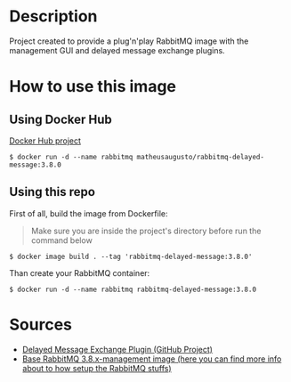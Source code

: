 # Description
Project created to provide a plug'n'play RabbitMQ image with the management GUI and delayed message exchange plugins.

# How to use this image
## Using Docker Hub
[Docker Hub project](https://hub.docker.com/repository/docker/matheusaugusto/rabbitmq-delayed-message)

```
$ docker run -d --name rabbitmq matheusaugusto/rabbitmq-delayed-message:3.8.0
```

## Using this repo

First of all, build the image from Dockerfile:
>Make sure you are inside the project's directory before run the command below
```
$ docker image build . --tag 'rabbitmq-delayed-message:3.8.0'
```

Than create your RabbitMQ container:
```
$ docker run -d --name rabbitmq rabbitmq-delayed-message:3.8.0
```


# Sources
 - [Delayed Message Exchange Plugin (GitHub Project)](https://github.com/rabbitmq/rabbitmq-delayed-message-exchange/)
 - [Base RabbitMQ 3.8.x-management image (here you can find more info about to how setup the RabbitMQ stuffs)](https://hub.docker.com/_/rabbitmq)
